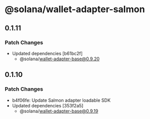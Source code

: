 # @solana/wallet-adapter-salmon

## 0.1.11

### Patch Changes

-   Updated dependencies [b61bc2f]
    -   @solana/wallet-adapter-base@0.9.20

## 0.1.10

### Patch Changes

-   b4f06fe: Update Salmon adapter loadable SDK
-   Updated dependencies [353f2a5]
    -   @solana/wallet-adapter-base@0.9.19

